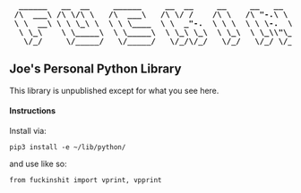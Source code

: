
<pre><b>  ______   __  __     ______     __  __     __     __   __     ______     __  __     __     ______
 /\  ___\ /\ \/\ \   /\  ___\   /\ \/ /    /\ \   /\ "-.\ \   /\  ___\   /\ \_\ \   /\ \   /\__  _\
 \ \  __\ \ \ \_\ \  \ \ \____  \ \  _"-.  \ \ \  \ \ \-.  \  \ \___  \  \ \  __ \  \ \ \  \/_/\ \/
  \ \_\    \ \_____\  \ \_____\  \ \_\ \_\  \ \_\  \ \_\\"\_\  \/\_____\  \ \_\ \_\  \ \_\    \ \_\
   \/_/     \/_____/   \/_____/   \/_/\/_/   \/_/   \/_/ \/_/   \/_____/   \/_/\/_/   \/_/     \/_/ </b></pre>


## Joe's Personal Python Library

This library is unpublished except for what you see here.

#### Instructions
Install via:
``` shell
pip3 install -e ~/lib/python/
```
and use like so:
``` python3
from fuckinshit import vprint, vpprint
```
